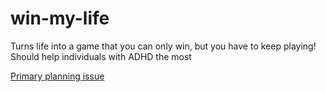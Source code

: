 # win-my-life
Turns life into a game that you can only win, but you have to keep playing! Should help individuals with ADHD the most

[Primary planning issue](https://github.com/grayfallstown/win-my-life/issues)
